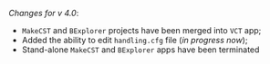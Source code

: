 _Changes for v 4.0_:
- `MakeCST` and `BExplorer` projects have been merged into `VCT` app;
- Added the ability to edit `handling.cfg` file (*in progress now*);
- Stand-alone `MakeCST` and `BExplorer` apps have been terminated
